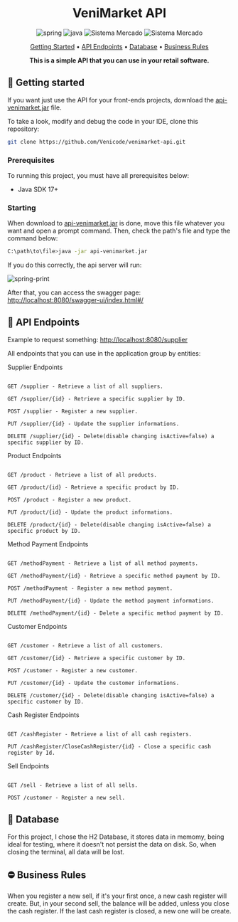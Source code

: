 [SPRING_BADGE]: https://img.shields.io/badge/spring-%236DB33F.svg?style=for-the-badge&logo=spring&logoColor=white
[JAVA_BADGE]:https://img.shields.io/badge/java-%23ED8B00.svg?style=for-the-badge&logo=openjdk&logoColor=white
<h1 align="center" style="font-weight: bold;">VeniMarket API </h1>
<div align="center">
  
![spring][SPRING_BADGE]
![java][JAVA_BADGE]
<img src="https://img.shields.io/badge/H2 Database-blue?style=for-the-badge&logo=java" alt="Sistema Mercado">
<img src="https://img.shields.io/badge/Swagger-green?style=for-the-badge&logo=java" alt="Sistema Mercado">
</div>
<p align="center">
 <a href="#started">Getting Started</a> • 
  <a href="#routes">API Endpoints</a> •
 <a href="#database">Database</a> •
   <a href="#br">Business Rules</a>
</p>
<p align="center">
  <b>This is a simple API that you can use in your retail software.</b>
</p>
<h2 id="started">🚀 Getting started</h2>
<p>If you want just use the API for your front-ends projects, download the <a href="https://www.transfernow.net/dl/20240619CaluUEZy">api-venimarket.jar</a> file.</p>
<p>To take a look, modify and debug the code in your IDE, clone this repository:</p>

```bash
git clone https://github.com/Venicode/venimarket-api.git
```

<h3>Prerequisites</h3>

<p>To running this project, you must have all prerequisites below:</p>

- Java SDK 17+

<h3>Starting</h3>

<p>When download to <a href="https://www.transfernow.net/dl/20240619CaluUEZy">api-venimarket.jar</a> is done, move this file whatever you want and open a prompt command. Then, check the path's file and type the command below:</p>

```bash
C:\path\to\file>java -jar api-venimarket.jar
```
<p>If you do this correctly, the api server will run: </p>

![spring-print](https://github.com/Venicode/venimarket-api/assets/44931124/5d40b74f-bea1-4430-ae67-240d5fd4b0ab)

<p>After that, you can access the swagger page: <a href="http://localhost:8080/swagger-ui/index.html#/">http://localhost:8080/swagger-ui/index.html#/</a></p>

<h2 id="routes">📍 API Endpoints</h2>

<p>Example to request something: <a href="http://localhost:8080/supplier">http://localhost:8080/supplier</a></p>
<p>All endpoints that you can use in the application group by entities:</p>

<p>Supplier Endpoints</p>

```

GET /supplier - Retrieve a list of all suppliers.

GET /supplier/{id} - Retrieve a specific supplier by ID.

POST /supplier - Register a new supplier.

PUT /supplier/{id} - Update the supplier informations.

DELETE /supplier/{id} - Delete(disable changing isActive=false) a specific supplier by ID.

```

<p>Product Endpoints</p>

```

GET /product - Retrieve a list of all products.

GET /product/{id} - Retrieve a specific product by ID.

POST /product - Register a new product.

PUT /product/{id} - Update the product informations.

DELETE /product/{id} - Delete(disable changing isActive=false) a specific product by ID.

```

<p>Method Payment Endpoints</p>

```

GET /methodPayment - Retrieve a list of all method payments.

GET /methodPayment/{id} - Retrieve a specific method payment by ID.

POST /methodPayment - Register a new method payment.

PUT /methodPayment/{id} - Update the method payment informations.

DELETE /methodPayment/{id} - Delete a specific method payment by ID.

```

<p>Customer Endpoints</p>

```

GET /customer - Retrieve a list of all customers.

GET /customer/{id} - Retrieve a specific customer by ID.

POST /customer - Register a new customer.

PUT /customer/{id} - Update the customer informations.

DELETE /customer/{id} - Delete(disable changing isActive=false) a specific customer by ID.

```

<p>Cash Register Endpoints</p>

```

GET /cashRegister - Retrieve a list of all cash registers.

PUT /cashRegister/CloseCashRegister/{id} - Close a specific cash register by Id.

```

<p>Sell Endpoints</p>

```

GET /sell - Retrieve a list of all sells.

POST /customer - Register a new sell.

```

<h2 id="database">📝 Database</h2>

<p>For this project, I chose the H2 Database, it stores data in memomy, being ideal for testing, where it doesn't not persist the data on disk. So, when closing the terminal, all data will be lost.</p>

<h2 id="br">⛔ Business Rules</h2>

<p>When you register a new sell, if it's your first once, a new cash register will create. But, in your second sell, the balance will be added, unless you close the cash register. If the last cash register is closed, a new one will be create.</p>

